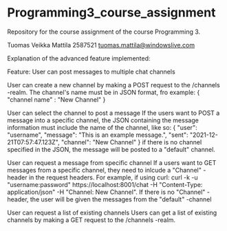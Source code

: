 # Programming3_course_assignment
Repository for the course assignment of the course Programming 3.

Tuomas Veikka Mattila 2587521 tuomas.mattila@windowslive.com

Explanation of the advanced feature implemented:

Feature: User can post messages to multiple chat channels

User can create a new channel by making a POST request to the /channels -realm.
The channel's name must be in JSON format, fro example:
{
    "channel name" : "New Channel"
}

User can select the channel to post a message
If the users want to POST a message into a specific channel, the JSON containing
the message information must include the name of the channel, like so:
{
	"user": "username",
	"message": "This is an example message.",
	"sent": "2021-12-21T07:57:47.123Z",
	"channel": "New Channel"
}
if there is no channel specified in the JSON, the message will be posted 
to a "default" channel.

User can request a message from specific channel
If a users want to GET messages from a specific channel, they need to inlcude
a "Channel" -header in the request headers. For example, if using curl:
curl -k -u "username:password" https://localhost:8001/chat -H "Content-Type: application/json" -H "Channel: New Channel".
If there is no "Channel" -header, the user will be given the messages from the
"default" -channel

User can request a list of existing channels
Users can get a list of existing channels by making a GET request to the
/channels -realm.
